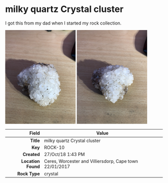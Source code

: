 # milky quartz Crystal cluster
I got this from my dad when I started my rock collection.
 


<img height="300px" src="10016.jpg"/>
<img height="300px" src="10017.jpg"/>

|       Field | Value                   |
|------------:|-------------------------|
|   **Title** | milky quartz Crystal cluster |
|     **Key** | ROCK-10 |
| **Created** | 27/Oct/18 1:43 PM |
| **Location Found** | Ceres, Worcester and Villiersdorp, Cape town 22/01/2017 |
| **Rock Type** | crystal |

        
